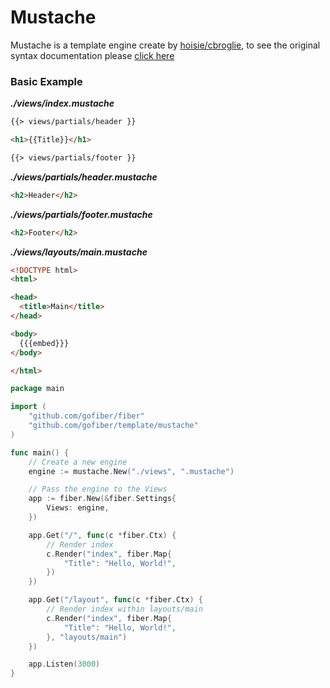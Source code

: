 # Mustache

Mustache is a template engine create by [hoisie/cbroglie](https://github.com/cbroglie/mustache), to see the original syntax documentation please [click here](https://mustache.github.io/mustache.5.html)

### Basic Example

_**./views/index.mustache**_
```html
{{> views/partials/header }}

<h1>{{Title}}</h1>

{{> views/partials/footer }}
```
_**./views/partials/header.mustache**_
```html
<h2>Header</h2>
```
_**./views/partials/footer.mustache**_
```html
<h2>Footer</h2>
```
_**./views/layouts/main.mustache**_
```html
<!DOCTYPE html>
<html>

<head>
  <title>Main</title>
</head>

<body>
  {{{embed}}}
</body>

</html>
```

```go
package main

import (
	"github.com/gofiber/fiber"
	"github.com/gofiber/template/mustache"
)

func main() {
	// Create a new engine
	engine := mustache.New("./views", ".mustache")

	// Pass the engine to the Views
	app := fiber.New(&fiber.Settings{
		Views: engine,
	})

	app.Get("/", func(c *fiber.Ctx) {
		// Render index
		c.Render("index", fiber.Map{
			"Title": "Hello, World!",
		})
	})

	app.Get("/layout", func(c *fiber.Ctx) {
		// Render index within layouts/main
		c.Render("index", fiber.Map{
			"Title": "Hello, World!",
		}, "layouts/main")
	})

	app.Listen(3000)
}

```
